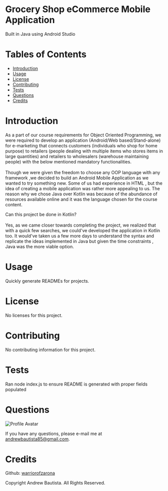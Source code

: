 
# Grocery Shop eCommerce Mobile Application
Built in Java using Android Studio
# Tables of Contents
* [Introduction](#introduction)
* [Usage](#usage)
* [License](#license)
* [Contributing](#contributing)
* [Tests](#tests)
* [Questions](#questions)
* [Credits](#credits)

# Introduction
As a part of our course requirements for Object Oriented Programming, we were required to develop an application
(Android/Web based/Stand-alone) for e-marketing that connects customers (individuals who shop
for home purpose) to retailers (people dealing with multiple items who stores items in large
quantities) and retailers to wholesalers (warehouse maintaining people) with the below mentioned
mandatory functionalities. <br/><br/>Though we were given the freedom to choose any OOP language with any framework ,we decided to build an Android Mobile Application as we wanted to try something new. Some of us had experience in HTML , but the idea of creating a mobile application was rather more appealing to us. The reason why we chose Java over Kotlin was because of the abundance of resources available online and it was the language chosen for the course content.

Can this project be done in Kotlin?<br/><br/>
Yes, as we came closer towards completing the project, we realized that with a quick few searches, we could've developed the application in Kotlin too. It would've taken us a few more days to understand the syntax and replicate the ideas implemented in Java but given the time constraints , Java was the more viable option.
# Usage
Quickly generate READMEs for projects.

# License
No licenses for this project.



# Contributing
No contributing information for this project.

# Tests
Ran node index.js to ensure README is generated with proper fields populated

# Questions
![Profile Avatar](https://avatars0.githubusercontent.com/u/56315576?v=4)

If you have any questions, please e-mail me at andrewbautista85@gmail.com.


# Credits

Github: [warriorofzarona](https://api.github.com/users/WarriorofZarona)


Copyright Andrew Bautista. All Rights Reserved.
